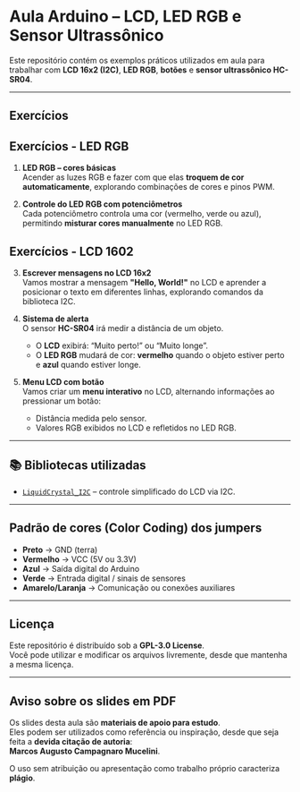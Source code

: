 # Aula Arduino – LCD, LED RGB e Sensor Ultrassônico

Este repositório contém os exemplos práticos utilizados em aula para trabalhar com **LCD 16x2 (I2C)**, **LED RGB**, **botões** e **sensor ultrassônico HC-SR04**.

---

## Exercícios

## Exercícios - LED RGB

1. **LED RGB – cores básicas**  
   Acender as luzes RGB e fazer com que elas **troquem de cor automaticamente**, explorando combinações de cores e pinos PWM.

2. **Controle do LED RGB com potenciômetros**  
   Cada potenciômetro controla uma cor (vermelho, verde ou azul), permitindo **misturar cores manualmente** no LED RGB.

## Exercícios - LCD 1602

3. **Escrever mensagens no LCD 16x2**  
   Vamos mostrar a mensagem **"Hello, World!"** no LCD e aprender a posicionar o texto em diferentes linhas, explorando comandos da biblioteca I2C.

4. **Sistema de alerta**  
   O sensor **HC-SR04** irá medir a distância de um objeto.

   - O **LCD** exibirá: “Muito perto!” ou “Muito longe”.
   - O **LED RGB** mudará de cor: **vermelho** quando o objeto estiver perto e **azul** quando estiver longe.

5. **Menu LCD com botão**  
   Vamos criar um **menu interativo** no LCD, alternando informações ao pressionar um botão:
   - Distância medida pelo sensor.
   - Valores RGB exibidos no LCD e refletidos no LED RGB.

---

## 📚 Bibliotecas utilizadas

- [`LiquidCrystal_I2C`](https://github.com/markub3327/LiquidCrystal_I2C) – controle simplificado do LCD via I2C.

---

## Padrão de cores (Color Coding) dos jumpers

- **Preto** → GND (terra)
- **Vermelho** → VCC (5V ou 3.3V)
- **Azul** → Saída digital do Arduino
- **Verde** → Entrada digital / sinais de sensores
- **Amarelo/Laranja** → Comunicação ou conexões auxiliares

---

## Licença

Este repositório é distribuído sob a **GPL-3.0 License**.  
Você pode utilizar e modificar os arquivos livremente, desde que mantenha a mesma licença.

---

## Aviso sobre os slides em PDF

Os slides desta aula são **materiais de apoio para estudo**.  
Eles podem ser utilizados como referência ou inspiração, desde que seja feita a **devida citação de autoria**:  
**Marcos Augusto Campagnaro Mucelini**.

O uso sem atribuição ou apresentação como trabalho próprio caracteriza **plágio**.
